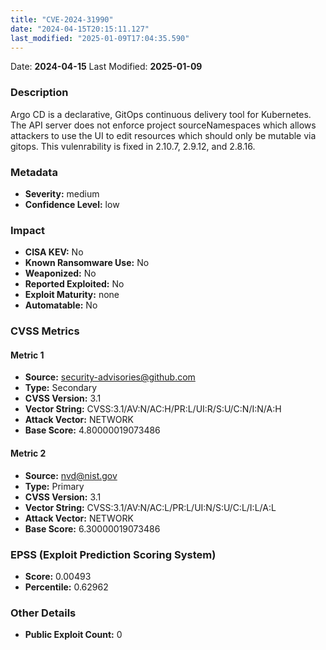 ```yaml
---
title: "CVE-2024-31990"
date: "2024-04-15T20:15:11.127"
last_modified: "2025-01-09T17:04:35.590"
---
```


Date: **2024-04-15** Last Modified: **2025-01-09**

### Description  
Argo CD is a declarative, GitOps continuous delivery tool for Kubernetes. The API server does not enforce project sourceNamespaces which allows attackers to use the UI to edit resources which should only be mutable via gitops. This vulenrability is fixed in 2.10.7, 2.9.12, and 2.8.16.


### Metadata  
- **Severity:** medium
- **Confidence Level:** low

### Impact  
- **CISA KEV:** No
- **Known Ransomware Use:** No
- **Weaponized:** No
- **Reported Exploited:** No
- **Exploit Maturity:** none
- **Automatable:** No

### CVSS Metrics  

#### Metric 1
- **Source:** security-advisories@github.com
- **Type:** Secondary
- **CVSS Version:** 3.1
- **Vector String:** CVSS:3.1/AV:N/AC:H/PR:L/UI:R/S:U/C:N/I:N/A:H
- **Attack Vector:** NETWORK
- **Base Score:** 4.80000019073486

#### Metric 2
- **Source:** nvd@nist.gov
- **Type:** Primary
- **CVSS Version:** 3.1
- **Vector String:** CVSS:3.1/AV:N/AC:L/PR:L/UI:N/S:U/C:L/I:L/A:L
- **Attack Vector:** NETWORK
- **Base Score:** 6.30000019073486


### EPSS (Exploit Prediction Scoring System)  
- **Score:** 0.00493
- **Percentile:** 0.62962

### Other Details  
- **Public Exploit Count:** 0
